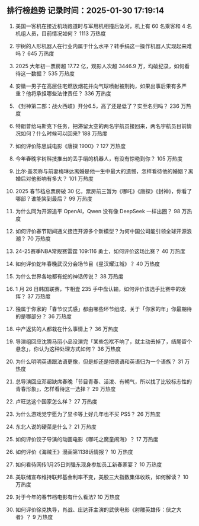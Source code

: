 
## 排行榜趋势 记录时间：2025-01-30 17:19:14
  
  1. 美国一客机在接近机场跑道时与军用机相撞后坠河，机上有 60 名乘客和 4 名机组人员，目前情况如何？ 1113 万热度
    
  2. 宇树的人形机器人在行业内属于什么水平？转手绢这一操作机器人实现起来难吗？ 645 万热度
    
  3. 2025 大年初一票房超 17.72 亿，观影人次超 3446.9 万，均破纪录，如何看待这一数据？ 535 万热度
    
  4. 安徽一男子在高层住宅燃放烟花并向气球喷射被刑拘，如果出事后果有多严重？他将承担哪些法律责任？ 336 万热度
    
  5. 《封神第二部：战火西岐》开分6.5，高了还是低了？实至名归吗？ 236 万热度
    
  6. 特朗普给马斯克下任务，把滞留太空的两名宇航员接回来，两名宇航员目前情况如何？什么时候可以回来? 188 万热度
    
  7. 如何评价陈思诚电影《唐探 1900》? 127 万热度
    
  8. 今年春晚宇树科技推出的丢手绢的机器人，有没有惊艳到你？ 105 万热度
    
  9. 比尔·盖茨称与前妻梅琳达离婚是他一生中最大的遗憾，怎样看待他的婚姻？离婚后对他影响有多大？ 101 万热度
    
  10. 2025 春节档总票房破 30 亿，票房前三暂为《哪吒》《唐探》《封神》，你看了哪部？谁能笑到最后？ 99 万热度
    
  11. 为什么同为开源追平 OpenAI，Qwen 没有像 DeepSeek 一样出圈？ 98 万热度
    
  12. 如何评价春节期间通义接连开源多个新模型？为何中国公司能引领全球开源浪潮？ 70 万热度
    
  13. 24-25赛季NBA常规赛雷霆 109:116 勇士，如何评价这场比赛？ 40 万热度
    
  14. 如何评价蛇年春晚武汉分会场节目《星汉耀江城》？ 40 万热度
    
  15. 为什么世界各地都有蛇的神话传说？ 38 万热度
    
  16. 1 月 26 日韩国联赛，卞相壹 235 手中盘认输，如何评价该选手比赛中的发挥？ 37 万热度
    
  17. 独属于你家的「春节仪式感」都由哪些环节组成，关于「你家的年」你最期待的是哪部分？ 36 万热度
    
  18. 中产返贫的人都栽在什么事情上？ 36 万热度
    
  19. 导演组回应沈腾马丽小品没演完「某些包袱不响了，就主动去掉了，结尾留个悬念」，你认为这种处理方式如何？ 36 万热度
    
  20. 为什么明明英语跟法语更像，但是却还是把德语和英语归为一个语族？ 31 万热度
    
  21. 总导演回应邓超缺席春晚「节目青春、活泼、有朝气，所以找了比较标志性的青春形象」，怎样看待这一选择？ 29 万热度
    
  22. 卢旺达这个国家怎么样？ 27 万热度
    
  23. 为什么游戏党宁愿为了显卡等上好几年也不买 PS5？ 26 万热度
    
  24. 东北人说的硬菜是什么？ 21 万热度
    
  25. 如何评价饺子导演的动画电影《哪吒之魔童闹海》？ 17 万热度
    
  26. 如何评价《海贼王》漫画第1138话情报？ 10 万热度
    
  27. 如何看待网传1月25日刘强东现身参加员工新春家宴？ 10 万热度
    
  28. 美联储宣布维持联邦基金利率不变，美股三大指数集体收跌，如何解读？ 10 万热度
    
  29. 对于今年的春节档电影有什么看法? 10 万热度
    
  30. 如何评价徐克执导，肖战、庄达菲主演的武侠电影《射雕英雄传：侠之大者》？ 9 万热度
    